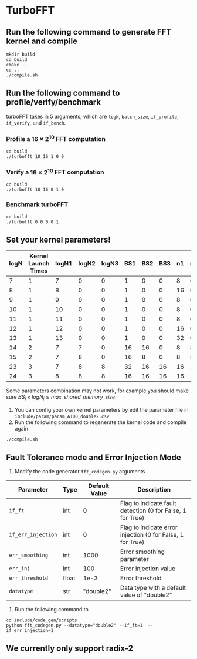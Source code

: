 # TurboFFT

## Run the following command to generate FFT kernel and compile
```
mkdir build
cd build
cmake ..
cd ..
./compile.sh
```
## Run the following command to profile/verify/benchmark
turboFFT takes in 5 arguments, which are `logN`, `batch_size`, `if_profile`, `if_verify`, and `if_bench`.

### Profile a $16 \times 2^{10}$ FFT computation
```
cd build
./turbofft 10 16 1 0 0 
```
### Verify a $16 \times 2^{10}$ FFT computation
```
cd build
./turbofft 10 16 0 1 0 
```
### Benchmark turboFFT
```
cd build
./turbofft 0 0 0 0 1 
```

## Set your kernel parameters!

|logN | Kernel Launch Times | logN1 |logN2 |logN3 | BS1| BS2| BS3 | n1| n2| n3|
|--|--|-|--|--|--|--|--|--|--|--|
|7| 1| 7| 0| 0| 1| 0| 0| 8| 0| 0|
|8| 1| 8| 0| 0| 1| 0| 0| 16| 0| 0|
|9| 1| 9| 0| 0| 1| 0| 0| 8| 0| 0|
|10| 1| 10| 0| 0| 1| 0| 0| 8| 0| 0|
|11| 1| 11| 0| 0| 1| 0| 0| 8| 0| 0|
|12| 1| 12| 0| 0| 1| 0| 0| 16| 0| 0|
|13 |1 |13| 0| 0| 1| 0| 0| 32| 0| 0|
|14 |2 |7 |7| 0| 16| 16| 0| 8| 8| 0|
|15 |2 |7 |8| 0| 16| 8| 0| 8| 8| 0|
|23| 3| 7| 8| 8| 32| 16| 16|  16| 16| 16
|24| 3| 8| 8| 8| 16| 16| 16|  16| 16| 16

Some parameters combination may not work, for example you should make sure $BS_i \times logN_i \leq max\_shared\_memory\_size$
1. You can config your own kernel parameters by edit the parameter file in `include/param/param_A100_double2.csv`
2. Run the following command to regenerate the kernel code and compile again
```
./compile.sh
```

## Fault Tolerance mode and Error Injection Mode

1. Modify the code generator `fft_codegen.py` arguments

| Parameter        | Type  | Default Value | Description                                              |
|------------------|-------|---------------|----------------------------------------------------------|
| `if_ft`          | int   | 0             | Flag to indicate fault detection (0 for False, 1 for True) |
| `if_err_injection` | int   | 0             | Flag to indicate error injection (0 for False, 1 for True) |
| `err_smoothing`  | int   | 1000          | Error smoothing parameter                                |
| `err_inj`        | int   | 100           | Error injection value                                |
| `err_threshold`  | float | 1e-3          | Error threshold                                          |
| `datatype`       | str   | "double2"     | Data type with a default value of "double2"              |

1. Run the following command to 
```
cd include/code_gen/scripts
python fft_codegen.py --datatype="double2" --if_ft=1  --if_err_injection=1 
```

## We currently only support radix-2
